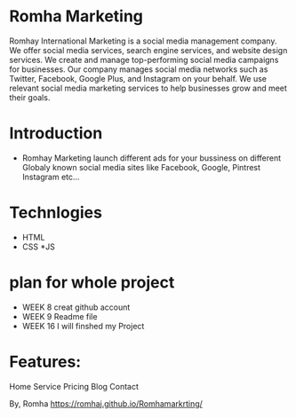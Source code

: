 # Romha Marketing


Romhay International Marketing is a social media management company. We offer social media services, search engine services, and website design services. We create and manage top-performing social media campaigns for businesses. Our company manages social media networks such as Twitter, Facebook, Google Plus, and Instagram on your behalf. We use relevant social media marketing services to help businesses grow and meet their goals.


# Introduction
* Romhay Marketing launch different ads for your bussiness on different Globaly known social media sites like Facebook, Google, Pintrest Instagram etc...

# Technlogies
* HTML
* CSS
*JS

# plan for whole project
* WEEK 8 creat github account
* WEEK 9 Readme file
* WEEK 16 I will finshed my Project


# Features:
Home
Service
Pricing
Blog
Contact

By,
Romha
https://romhaj.github.io/Romhamarkrting/



 

